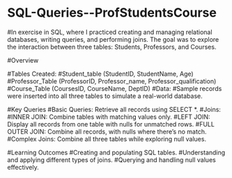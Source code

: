 # SQL-Queries--ProfStudentsCourse

#In exercise in SQL, where I practiced creating and managing relational databases, writing queries, and performing joins. The goal was to explore the interaction between three tables: Students, Professors, and Courses.

#Overview

#Tables Created:
#Student_table (StudentID, StudentName, Age)
#Professor_Table (ProfessorID, Professor_name, Professor_qualification)
#Course_Table (CoursesID, CourseName, DeptID)
#Data:
#Sample records were inserted into all three tables to simulate a real-world database.

#Key Queries
#Basic Queries: Retrieve all records using SELECT *.
#Joins:
#INNER JOIN: Combine tables with matching values only.
#LEFT JOIN: Display all records from one table with nulls for unmatched rows.
#FULL OUTER JOIN: Combine all records, with nulls where there’s no match.
#Complex Joins: Combine all three tables while exploring null values.

#Learning Outcomes
#Creating and populating SQL tables.
#Understanding and applying different types of joins.
#Querying and handling null values effectively.


